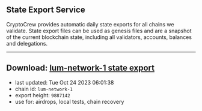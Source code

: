 ## State Export Service
CryptoCrew provides automatic daily state exports for all chains we validate. State export files can be used as genesis files and are a snapshot of the current blockchain state, including all validators, accounts, balances and delegations.

---
**Download: [lum-network-1 state export](https://dl.ccvalidators.com/SERVICE/lumnetwork/lum-network-1_export_9887142.json)**
---

- last updated: Tue Oct 24 2023 06:01:38
- chain id: `lum-network-1`
- export height: `9887142`
- use for: airdrops, local tests, chain recovery
